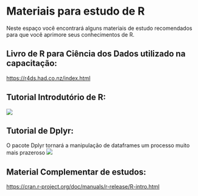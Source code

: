 # Materiais para estudo de R
Neste espaço você encontrará alguns materiais de estudo recomendados para que você aprimore seus conhecimentos de R.


## Livro de R para Ciência dos Dados utilizado na capacitação: 
https://r4ds.had.co.nz/index.html


## Tutorial Introdutório de R: 
[![](http://img.youtube.com/vi/_V8eKsto3Ug/0.jpg)](http://www.youtube.com/watch?v=_V8eKsto3Ug "")


## Tutorial de Dplyr: 
O pacote Dplyr tornará a manipulação de dataframes um processo muito mais prazeroso
[![](http://img.youtube.com/vi/jWjqLW-u3hc/0.jpg)](http://www.youtube.com/watch?v=jWjqLW-u3hc "")


## Material Complementar de estudos: 
https://cran.r-project.org/doc/manuals/r-release/R-intro.html
